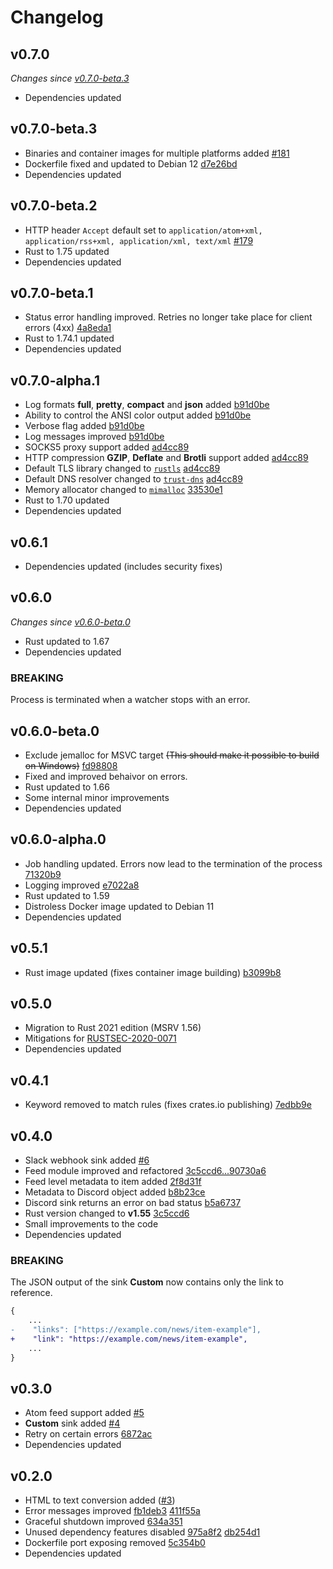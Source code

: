 # Changelog

## v0.7.0

_Changes since [v0.7.0-beta.3](#v070-beta3)_

- Dependencies updated

## v0.7.0-beta.3

- Binaries and container images for multiple platforms added [#181](https://github.com/morphy2k/rss-forwarder/pull/181)
- Dockerfile fixed and updated to Debian 12 [d7e26bd](<https://github.com/morphy2k/rss-forwarder/commit/d7e26bd318d2d50a24b9ccdb61568cd73294febd>)
- Dependencies updated

## v0.7.0-beta.2

- HTTP header `Accept` default set to `application/atom+xml, application/rss+xml, application/xml, text/xml` [#179](https://github.com/morphy2k/rss-forwarder/pull/178)
- Rust to 1.75 updated
- Dependencies updated

## v0.7.0-beta.1

- Status error handling improved. Retries no longer take place for client errors (4xx) [4a8eda1](<https://github.com/morphy2k/rss-forwarder/commit/4a8eda155eb1a2ed9b399adccac7248d2da7652a>)
- Rust to 1.74.1 updated
- Dependencies updated

## v0.7.0-alpha.1

- Log formats **full**, **pretty**, **compact** and **json** added [b91d0be](https://github.com/morphy2k/rss-forwarder/commit/b91d0be8e56969643d66b40f34ffbd0d9ec9302d)
- Ability to control the ANSI color output added [b91d0be](https://github.com/morphy2k/rss-forwarder/commit/b91d0be8e56969643d66b40f34ffbd0d9ec9302d)
- Verbose flag added [b91d0be](https://github.com/morphy2k/rss-forwarder/commit/b91d0be8e56969643d66b40f34ffbd0d9ec9302d)
- Log messages improved [b91d0be](https://github.com/morphy2k/rss-forwarder/commit/b91d0be8e56969643d66b40f34ffbd0d9ec9302d)
- SOCKS5 proxy support added [ad4cc89](https://github.com/morphy2k/rss-forwarder/commit/ad4cc89beabdffaa0237ee2ca4eded88dcc339c7)
- HTTP compression **GZIP**, **Deflate** and **Brotli** support added [ad4cc89](https://github.com/morphy2k/rss-forwarder/commit/ad4cc89beabdffaa0237ee2ca4eded88dcc339c7)
- Default TLS library changed to [`rustls`](https://github.com/rustls/rustls) [ad4cc89](https://github.com/morphy2k/rss-forwarder/commit/ad4cc89beabdffaa0237ee2ca4eded88dcc339c7)
- Default DNS resolver changed to [`trust-dns`](https://github.com/bluejekyll/trust-dns) [ad4cc89](https://github.com/morphy2k/rss-forwarder/commit/ad4cc89beabdffaa0237ee2ca4eded88dcc339c7)
- Memory allocator changed to [`mimalloc`](https://github.com/microsoft/mimalloc) [33530e1](https://github.com/morphy2k/rss-forwarder/commit/33530e18b9f1a90cea38d664f74fd0e9df9595df)
- Rust to 1.70 updated
- Dependencies updated

## v0.6.1

- Dependencies updated (includes security fixes)

## v0.6.0

_Changes since [v0.6.0-beta.0](#v060-beta0)_

- Rust updated to 1.67
- Dependencies updated

### BREAKING

Process is terminated when a watcher stops with an error.

## v0.6.0-beta.0

- Exclude jemalloc for MSVC target ~~(This should make it possible to build on Windows)~~ [fd98808](https://github.com/morphy2k/rss-forwarder/commit/fd98808d737de1e8d5e4c8e13abe9e6b5034c7f3)
- Fixed and improved behaivor on errors.
- Rust updated to 1.66
- Some internal minor improvements
- Dependencies updated

## v0.6.0-alpha.0

- Job handling updated. Errors now lead to the termination of the process [71320b9](https://github.com/morphy2k/rss-forwarder/commit/71320b9da4a2036e7440691bff59a2c76e930386)
- Logging improved [e7022a8](https://github.com/morphy2k/rss-forwarder/commit/e7022a877e52d8dcdf01ed7c37d5e6de20623604)
- Rust updated to 1.59
- Distroless Docker image updated to Debian 11
- Dependencies updated

## v0.5.1

- Rust image updated (fixes container image building) [b3099b8](https://github.com/morphy2k/rss-forwarder/commit/b3099b8)

## v0.5.0

- Migration to Rust 2021 edition (MSRV 1.56)
- Mitigations for [RUSTSEC-2020-0071](https://rustsec.org/advisories/RUSTSEC-2020-0071)
- Dependencies updated

## v0.4.1

- Keyword removed to match rules (fixes crates.io publishing) [7edbb9e](https://github.com/morphy2k/rss-forwarder/commit/7edbb9e)

## v0.4.0

- Slack webhook sink added [#6](https://github.com/morphy2k/rss-forwarder/pull/6)
- Feed module improved and refactored [3c5ccd6...90730a6](https://github.com/morphy2k/rss-forwarder/compare/3c5ccd6...90730a6)
- Feed level metadata to item added [2f8d31f](https://github.com/morphy2k/rss-forwarder/commit/2f8d31f)
- Metadata to Discord object added [b8b23ce](https://github.com/morphy2k/rss-forwarder/commit/b8b23ce)
- Discord sink returns an error on bad status [b5a6737](https://github.com/morphy2k/rss-forwarder/commit/b5a6737)
- Rust version changed to **v1.55** [3c5ccd6](https://github.com/morphy2k/rss-forwarder/commit/3c5ccd6)
- Small improvements to the code
- Dependencies updated

### BREAKING

The JSON output of the sink **Custom** now contains only the link to reference.

```DIFF
{
    ...
-    "links": ["https://example.com/news/item-example"],
+    "link": "https://example.com/news/item-example",
    ...
}
```

## v0.3.0

- Atom feed support added [#5](https://github.com/morphy2k/rss-forwarder/pull/5)
- **Custom** sink added [#4](https://github.com/morphy2k/rss-forwarder/pull/4)
- Retry on certain errors [6872ac](https://github.com/morphy2k/rss-forwarder/commit/6872ac)
- Dependencies updated

## v0.2.0

- HTML to text conversion added ([#3](https://github.com/morphy2k/rss-forwarder/pull/3))
- Error messages improved [fb1deb3](https://github.com/morphy2k/rss-forwarder/commit/fb1deb3) [411f55a](https://github.com/morphy2k/rss-forwarder/commit/411f55a)
- Graceful shutdown improved [634a351](https://github.com/morphy2k/rss-forwarder/commit/634a351)
- Unused dependency features disabled [975a8f2](https://github.com/morphy2k/rss-forwarder/commit/975a8f2) [db254d1](https://github.com/morphy2k/rss-forwarder/commit/db254d1)
- Dockerfile port exposing removed [5c354b0](https://github.com/morphy2k/rss-forwarder/commit/5c354b0)
- Dependencies updated

